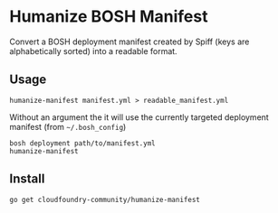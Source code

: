 Humanize BOSH Manifest
======================

Convert a BOSH deployment manifest created by Spiff (keys are alphabetically sorted) into a readable format.

Usage
-----

```
humanize-manifest manifest.yml > readable_manifest.yml
```

Without an argument the it will use the currently targeted deployment manifest (from `~/.bosh_config`\)

```
bosh deployment path/to/manifest.yml
humanize-manifest
```

Install
-------

```
go get cloudfoundry-community/humanize-manifest
```
